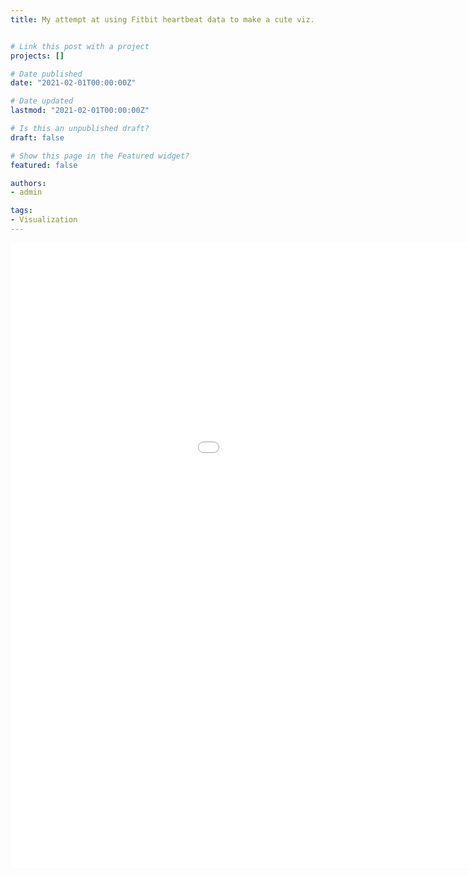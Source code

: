 ```yaml
---
title: My attempt at using Fitbit heartbeat data to make a cute viz.


# Link this post with a project
projects: []

# Date published
date: "2021-02-01T00:00:00Z"

# Date updated
lastmod: "2021-02-01T00:00:00Z"

# Is this an unpublished draft?
draft: false

# Show this page in the Featured widget?
featured: false

authors:
- admin

tags:
- Visualization
---
```


<iframe width="1200" height="1000" frameborder="0" object-fit: scale-down scrolling="no" src="//plotly.com/~alexandermcw/1.embed"></iframe>
